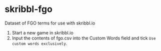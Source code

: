 # skribbl-fgo
Dataset of FGO terms for use with skribbl.io

1. Start a new game in skribbl.io
2. Input the contents of fgo.csv into the Custom Words field and tick `Use custom words exclusively`.
